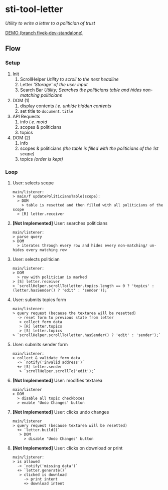 # sti-tool-letter
_Utility to write a letter to a politician of trust_

[DEMO (branch fivek-dev-standalone)](https://fivekWBassMachine.github.io/sti-tool-letter/index-en_US.html)

## Flow

### Setup

1) Init
   1) ScrollHelper _Utility to scroll to the next headline_
   2) Letter _'Storage' of the user input_
   3) Search Bar _Utility; Searches the politicians table and hides non-matching politicians_
2) DOM (1)
   1) display contents _i.e. unhide hidden contents_
   2) set title to `document.title`
3) API Requests
   1) info _i.e. motd_
   2) scopes & politicians
   3) topics
4) DOM (2)
   1) info
   2) scopes & politicians _(the table is filled with the politicians of the 1st scope)_
   3) topics _(order is kept)_

### Loop

1) User: selects scope
   ```
   main/listener:
   > main/f updatePoliticiansTable(scope):
     > DOM
       > table is resetted and then filled with all politicians of the scope
     > [R] letter.receiver
   ```
2) **[Not Implemented]** User: searches politicians
   ```
   main/listener:
   > parse query
   > DOM
     > iterates through every row and hides every non-matching/ un-hides every matching row
   ```
3) User: selects politician
   ```
   main/listener:
   > DOM
     > row with politician is marked
   > [S] letter.receiver
   > `scrollHelper.scrollTo(letter.topics.length == 0 ? 'topics' : (letter.hasSender() ? 'edit' : 'sender'));`
   ```
4) User: submits topics form
   ```
   main/listener:
   > query request (because the textarea will be resetted)
     -> reset form to previous state from letter
      > collect form data
      > [R] letter.topics
      > [S] letter.topics
   > `scrollHelper.scrollTo(letter.hasSender() ? 'edit' : 'sender');`
   ```
5) User: submits sender form
   ```
   main/listener:
   > collect & validate form data
     -> `notify('invalid address')`
     +> [S] letter.sender
      > `scrollHelper.scrollTo('edit');`
   ```
6) **[Not Implemented]** User: modifies textarea
   ```
   main/listener
   > DOM
     > disable all topic checkboxes
     > enable 'Undo Changes' button
   ```
7) **[Not Implemented]** User: clicks undo changes
   ```
   main/listener
   > query request (because textarea will be resetted)
     +> `letter.build()`
      > DOM
        > disable 'Undo Changes' button
   ```
8) **[Not Implemented]** User: clicks on download or print
   ```
   main/listener:
   > is allowed
     -> `notify('missing data')`
     +> `letter.generate()`
      > clicked is download
        -> print intent
        +> download intent
   ```